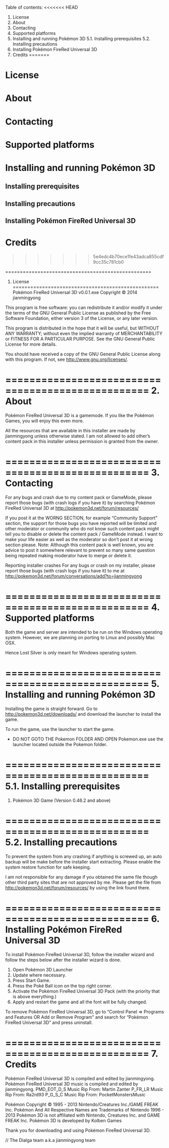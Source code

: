Table of contents:
<<<<<<< HEAD
1. License
2. About
3. Contacting
4. Supported platforms
5. Installing and running Pokémon 3D
5.1. Installing prerequisites
5.2. Installing precautions
6. Installing Pokémon FireRed Universal 3D
7. Credits
=======

#	License
#	About
#	Contacting
#	Supported platforms
#	Installing and running Pokémon 3D
##	Installing prerequisites
##	Installing precautions
##	Installing Pokémon FireRed Universal 3D
#	Credits
>>>>>>> 5e4edc4b70ece1fe43adca855cdf9cc35c781cb0

==================================================
1.	License
==================================================
Pokémon FireRed Universal 3D v0.0.1.exe
Copyright © 2014 jianmingyong

This program is free software: you can redistribute it and/or modify 
it under the terms of the GNU General Public License as published by
the Free Software Foundation, either version 3 of the License, or
any later version.

This program is distributed in the hope that it will be useful,
but WITHOUT ANY WARRANTY; without even the implied warranty of
MERCHANTABILITY or FITNESS FOR A PARTICULAR PURPOSE.  See the
GNU General Public License for more details.

You should have received a copy of the GNU General Public License
along with this program.  If not, see <http://www.gnu.org/licenses/>.

==================================================
2.	About
==================================================
Pokémon FireRed Universal 3D is a gamemode. If you like the Pokémon Games, you will enjoy this even more.

All the resources that are available in this installer are made by jianmingyong unless otherwise stated. I am not allowed to add other’s content pack in this installer unless permission is granted from the owner.

==================================================
3.	Contacting
==================================================
For any bugs and crash due to my content pack or GameMode, please report those bugs (with crash logs if you have it) by searching Pokémon FireRed Universal 3D at http://pokemon3d.net/forum/resources/ 

If you post it at the WORNG SECTION, for example “Community Support” section, the support for those bugs you have reported will be limited and other moderator or community who do not know such content pack might tell you to disable or delete the content pack / GameMode instead. I want to make your life easier as well as the moderator so don’t post it at wrong section please.
Note: Although this content pack is well known, you are advice to post it somewhere relevant to prevent so many same question being repeated making moderator have to merge or delete it.

Reporting installer crashes
For any bugs or crash on my installer, please report those bugs (with crash logs if you have it) to me at http://pokemon3d.net/forum/conversations/add?to=jianmingyong

==================================================
4.	Supported platforms
==================================================
Both the game and server are intended to be run on the Windows operating system. However, we are planning on porting to Linux and possibly Mac OSX.

Hence Lost Silver is only meant for Windows operating system.

==================================================
5.	Installing and running Pokémon 3D
==================================================
Installing the game is straight forward. Go to http://pokemon3d.net/downloads/ and download the launcher to install the game.

To run the game, use the launcher to start the game.
* DO NOT GOTO THE Pokemon FOLDER AND OPEN Pokemon.exe use the launcher located outside the Pokemon folder.

==================================================
5.1.	Installing prerequisites
==================================================
1.	Pokémon 3D Game (Version 0.46.2 and above)

==================================================
5.2.	Installing precautions
==================================================
To prevent the system from any crashing if anything is screwed up, an auto backup will be make before the installer start extracting. Please enable the system restore function for safe keeping.

I am not responsible for any damage if you obtained the same file though other third party sites that are not approved by me. Please get the file from http://pokemon3d.net/forum/resources/ by using the link found there.

==================================================
6.	Installing Pokémon FireRed Universal 3D
==================================================
To install Pokémon FireRed Universal 3D, follow the installer wizard and follow the steps below after the installer wizard is done.

1.	Open Pokémon 3D Launcher
2.	Update where necessary.
3.	Press Start Game.
4.	Press the Poké Ball icon on the top right corner.
5.	Activate the Pokémon FireRed Universal 3D Pack (with the priority that is above everything.)
6.	Apply and restart the game and all the font will be fully changed.

To remove Pokémon FireRed Universal 3D, go to “Control Panel => Programs and Features OR Add or Remove Program” and search for “Pokémon FireRed Universal 3D” and press uninstall.

==================================================
7.	Credits
==================================================
Pokémon FireRed Universal 3D  is compiled and edited by jianmingyong.
Pokémon FireRed Universal 3D music is compiled and edited by jianmingyong.
PMD_EOT_D_S Music Rip From: Martin Zanter
P_FR_LR Music Rip From: Ra2rd93
P_G_S_C Music Rip From: PocketMonstersMusic

Pokémon Copyright © 1995 - 2013 Nintendo/Creatures Inc./GAME FREAK Inc. 
Pokémon And All Respective Names are Trademarks of Nintendo 1996 - 2013 
Pokémon 3D is not affiliated with Nintendo, Creatures Inc. and GAME FREAK Inc. 
Pokémon 3D is developed by Kolben Games 

Thank you for downloading and using Pokémon FireRed Universal 3D.

// The Dialga team a.k.a jianmingyong team
